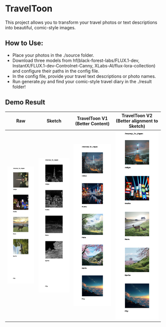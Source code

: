# TravelToon

This project allows you to transform your travel photos or text descriptions into beautiful, comic-style images.

## How to Use:
- Place your photos in the ./source folder.
- Download three models from hf(black-forest-labs/FLUX.1-dev, InstantX/FLUX.1-dev-Controlnet-Canny, XLabs-AI/flux-lora-collection) and configure their paths in the config file.
- In the config file, provide your travel text descriptions or photo names.
- Run generate.py and find your comic-style travel diary in the ./result folder!

## Demo Result

| Raw                   | Sketch                | TravelToon V1 (Better Content) | TravelToon V2 (Better alignment to Sketch) |
|-----------------------|-----------------------|-------------------------------|--------------------------------------------|
| ![Raw](./result/Journey_to_Japan_RAW.png) | ![Sketch](./result/Journey_to_Japan_SKETCH.png) | ![TravelToon V1](./result/Journey_to_Japan_V1.png) | ![TravelToon V2](./result/Journey_to_Japan_V2.png) |


